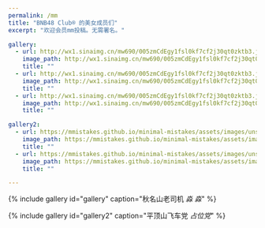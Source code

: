 ```yaml
---
permalink: /mm
title: "BNB48 Club® 的美女成员们"
excerpt: "欢迎会员mm投稿。无需署名。"

gallery:
  - url: http://wx1.sinaimg.cn/mw690/005zmCdEgy1fsl0kf7cf2j30qt0zktb3.jpg
    image_path: http://wx1.sinaimg.cn/mw690/005zmCdEgy1fsl0kf7cf2j30qt0zktb3.jpg
    title: ""
  - url: http://wx1.sinaimg.cn/mw690/005zmCdEgy1fsl0kf7cf2j30qt0zktb3.jpg
    image_path: http://wx1.sinaimg.cn/mw690/005zmCdEgy1fsl0kf7cf2j30qt0zktb3.jpg
    title: ""
  - url: http://wx1.sinaimg.cn/mw690/005zmCdEgy1fsl0kf7cf2j30qt0zktb3.jpg
    image_path: http://wx1.sinaimg.cn/mw690/005zmCdEgy1fsl0kf7cf2j30qt0zktb3.jpg
    title: ""

gallery2:
  - url: https://mmistakes.github.io/minimal-mistakes/assets/images/unsplash-gallery-image-1.jpg
    image_path: https://mmistakes.github.io/minimal-mistakes/assets/images/unsplash-gallery-image-1.jpg
    title: ""
  - url: https://mmistakes.github.io/minimal-mistakes/assets/images/unsplash-gallery-image-2.jpg
    image_path: https://mmistakes.github.io/minimal-mistakes/assets/images/unsplash-gallery-image-2.jpg
    title: ""

---
```


{% include gallery id="gallery" caption="秋名山老司机 *淼 淼*" %}


{% include gallery id="gallery2" caption="平顶山飞车党 *占位党*" %}
